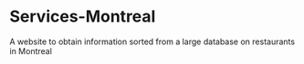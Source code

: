 # Services-Montreal
A website to obtain information sorted from a large database on restaurants in Montreal
